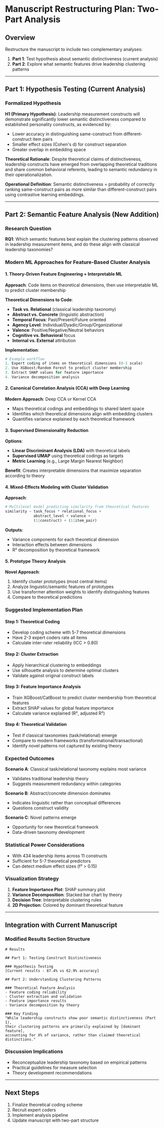 # Manuscript Restructuring Plan: Two-Part Analysis

## Overview
Restructure the manuscript to include two complementary analyses:
1. **Part 1**: Test hypothesis about semantic distinctiveness (current analysis)
2. **Part 2**: Explore what semantic features drive leadership clustering patterns

---

## Part 1: Hypothesis Testing (Current Analysis)

### Formalized Hypothesis

**H1 (Primary Hypothesis)**: Leadership measurement constructs will demonstrate significantly lower semantic distinctiveness compared to established personality constructs, as evidenced by:
- Lower accuracy in distinguishing same-construct from different-construct item pairs
- Smaller effect sizes (Cohen's d) for construct separation
- Greater overlap in embedding space

**Theoretical Rationale**: Despite theoretical claims of distinctiveness, leadership constructs have emerged from overlapping theoretical traditions and share common behavioral referents, leading to semantic redundancy in their operationalization.

**Operational Definition**: Semantic distinctiveness = probability of correctly ranking same-construct pairs as more similar than different-construct pairs using contrastive learning embeddings.

---

## Part 2: Semantic Feature Analysis (New Addition)

### Research Question
**RQ1**: Which semantic features best explain the clustering patterns observed in leadership measurement items, and do these align with classical leadership taxonomies?

### Modern ML Approaches for Feature-Based Cluster Analysis

#### 1. **Theory-Driven Feature Engineering + Interpretable ML**

**Approach**: Code items on theoretical dimensions, then use interpretable ML to predict cluster membership

**Theoretical Dimensions to Code**:
- **Task vs. Relational** (classical leadership taxonomy)
- **Abstract vs. Concrete** (linguistic abstraction)
- **Temporal Focus**: Past/Present/Future oriented
- **Agency Level**: Individual/Dyadic/Group/Organizational
- **Valence**: Positive/Negative/Neutral behaviors
- **Cognitive vs. Behavioral** focus
- **Internal vs. External** attribution

**Implementation**:
```python
# Example workflow
1. Expert coding of items on theoretical dimensions (0-1 scale)
2. Use XGBoost/Random Forest to predict cluster membership
3. Extract SHAP values for feature importance
4. Variance decomposition analysis
```

#### 2. **Canonical Correlation Analysis (CCA) with Deep Learning**

**Modern Approach**: Deep CCA or Kernel CCA
- Maps theoretical codings and embeddings to shared latent space
- Identifies which theoretical dimensions align with embedding clusters
- Quantifies variance explained by each theoretical framework

#### 3. **Supervised Dimensionality Reduction**

**Options**:
- **Linear Discriminant Analysis (LDA)** with theoretical labels
- **Supervised UMAP** using theoretical codings as targets
- **Metric Learning** (e.g., Large Margin Nearest Neighbor)

**Benefit**: Creates interpretable dimensions that maximize separation according to theory

#### 4. **Mixed-Effects Modeling with Cluster Validation**

**Approach**:
```r
# Multilevel model predicting similarity from theoretical features
similarity ~ task_focus * relational_focus + 
             abstract_level + valence + 
             (1|construct) + (1|item_pair)
```

**Outputs**:
- Variance components for each theoretical dimension
- Interaction effects between dimensions
- R² decomposition by theoretical framework

#### 5. **Prototype Theory Analysis**

**Novel Approach**:
1. Identify cluster prototypes (most central items)
2. Analyze linguistic/semantic features of prototypes
3. Use transformer attention weights to identify distinguishing features
4. Compare to theoretical predictions

### Suggested Implementation Plan

#### Step 1: Theoretical Coding
- Develop coding scheme with 5-7 theoretical dimensions
- Have 2-3 expert coders rate all items
- Calculate inter-rater reliability (ICC > 0.80)

#### Step 2: Cluster Extraction
- Apply hierarchical clustering to embeddings
- Use silhouette analysis to determine optimal clusters
- Validate against original construct labels

#### Step 3: Feature Importance Analysis
- Train XGBoost/CatBoost to predict cluster membership from theoretical features
- Extract SHAP values for global feature importance
- Calculate variance explained (R², adjusted R²)

#### Step 4: Theoretical Validation
- Test if classical taxonomies (task/relational) emerge
- Compare to modern frameworks (transformational/transactional)
- Identify novel patterns not captured by existing theory

### Expected Outcomes

**Scenario A**: Classical task/relational taxonomy explains most variance
- Validates traditional leadership theory
- Suggests measurement redundancy within categories

**Scenario B**: Abstract/concrete dimension dominates
- Indicates linguistic rather than conceptual differences
- Questions construct validity

**Scenario C**: Novel patterns emerge
- Opportunity for new theoretical framework
- Data-driven taxonomy development

### Statistical Power Considerations
- With 434 leadership items across 11 constructs
- Sufficient for 5-7 theoretical predictors
- Can detect medium effect sizes (f² > 0.15)

### Visualization Strategy
1. **Feature Importance Plot**: SHAP summary plot
2. **Variance Decomposition**: Stacked bar chart by theory
3. **Decision Tree**: Interpretable clustering rules
4. **2D Projection**: Colored by dominant theoretical feature

---

## Integration with Current Manuscript

### Modified Results Section Structure

```
# Results

## Part 1: Testing Construct Distinctiveness

### Hypothesis Testing
[Current results - 87.4% vs 62.9% accuracy]

## Part 2: Understanding Clustering Patterns

### Theoretical Feature Analysis
- Feature coding reliability
- Cluster extraction and validation
- Feature importance results
- Variance decomposition by theory

### Key Finding
"While leadership constructs show poor semantic distinctiveness (Part 1), 
their clustering patterns are primarily explained by [dominant feature], 
accounting for X% of variance, rather than claimed theoretical distinctions."
```

### Discussion Implications
- Reconceptualize leadership taxonomy based on empirical patterns
- Practical guidelines for measure selection
- Theory development recommendations

---

## Next Steps
1. Finalize theoretical coding scheme
2. Recruit expert coders
3. Implement analysis pipeline
4. Update manuscript with two-part structure 